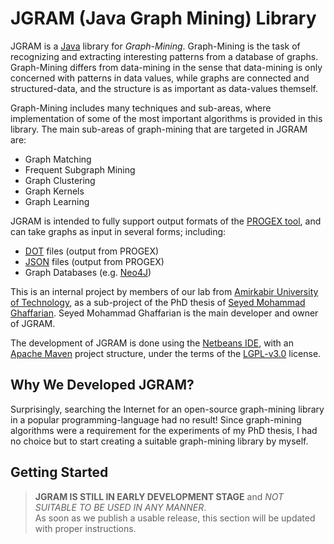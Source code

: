 # JGRAM (Java Graph Mining) Library

JGRAM is a [Java](https://en.wikipedia.org/wiki/Java_(programming_language)) library for *Graph-Mining*. Graph-Mining is the task of recognizing and extracting 
interesting patterns from a database of graphs. Graph-Mining differs from data-mining in the sense that data-mining is only concerned with patterns in data values, while graphs are connected and structured-data, and the structure is as important as data-values themself.

Graph-Mining includes many techniques and sub-areas, where implementation of some of the most important algorithms is provided in this library. The main sub-areas of graph-mining that are targeted in JGRAM are:
 - Graph Matching
 - Frequent Subgraph Mining
 - Graph Clustering
 - Graph Kernels
 - Graph Learning

JGRAM is intended to fully support output formats of the [PROGEX tool](https://github.com/ghaffarian/progex), and can take graphs as input in several forms; including:
 - [DOT](https://en.wikipedia.org/wiki/DOT_\(graph_description_language\)) files (output from PROGEX)
 - [JSON](https://en.wikipedia.org/wiki/JSON) files (output from PROGEX)
 - Graph Databases (e.g. [Neo4J](https://neo4j.com))

This is an internal project by members of our lab from [Amirkabir University of Technology](http://aut.ac.ir), as a sub-project of the PhD thesis of [Seyed Mohammad Ghaffarian](http://linkedin.com/in/smghaffarian). Seyed Mohammad Ghaffarian is the main developer and owner of JGRAM.

The development of JGRAM is done using the [Netbeans IDE](https://netbeans.org), with an [Apache Maven](https://maven.apache.org) project structure, under the terms of the [LGPL-v3.0](https://www.gnu.org/licenses/lgpl-3.0.en.html) license.


## Why We Developed JGRAM?

Surprisingly, searching the Internet for an open-source graph-mining library in a popular 
programming-language had no result! Since graph-mining algorithms were a requirement for 
the experiments of my PhD thesis, I had no choice but to start creating a suitable graph-mining 
library by myself.


## Getting Started

> **JGRAM IS STILL IN EARLY DEVELOPMENT STAGE** and *NOT SUITABLE TO BE USED IN ANY MANNER*. \
> As soon as we publish a usable release, this section will be updated with proper instructions.
